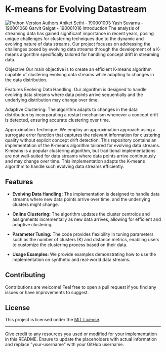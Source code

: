 # K-means for Evolving Datastream

![Python Version](https://img.shields.io/badge/python-3.7%2B-blue)
Authors
Aniket Sethi - 190001003
Yash Suvarna - 190001068
Garvit Galgat - 190001016
Introduction
The analysis of streaming data has gained significant importance in recent years, posing unique challenges for clustering techniques due to the dynamic and evolving nature of data streams. Our project focuses on addressing the challenges posed by evolving data streams through the development of a K-means algorithm specifically tailored for handling concept drift in streaming data.

Objective
Our main objective is to create an efficient K-means algorithm capable of clustering evolving data streams while adapting to changes in the data distribution.

Features
Evolving Data Handling: Our algorithm is designed to handle evolving data streams where data points arrive sequentially and the underlying distribution may change over time.

Adaptive Clustering: The algorithm adapts to changes in the data distribution by incorporating a restart mechanism whenever a concept drift is detected, ensuring accurate clustering over time.

Approximation Technique: We employ an approximation approach using a surrogate error function that captures the relevant information for clustering quality without explicit concept drift detection.
This repository contains an implementation of the K-means algorithm tailored for evolving data streams. K-means is a popular clustering algorithm, but traditional implementations are not well-suited for data streams where data points arrive continuously and may change over time. This implementation adapts the K-means algorithm to handle such evolving data streams efficiently.

## Features

- **Evolving Data Handling:** The implementation is designed to handle data streams where new data points arrive over time, and the underlying clusters might change.

- **Online Clustering:** The algorithm updates the cluster centroids and assignments incrementally as new data arrives, allowing for efficient and adaptive clustering.

- **Parameter Tuning:** The code provides flexibility in tuning parameters such as the number of clusters (K) and distance metrics, enabling users to customize the clustering process based on their data.

- **Usage Examples:** We provide examples demonstrating how to use the implementation on synthetic and real-world data streams.




## Contributing

Contributions are welcome! Feel free to open a pull request if you find any issues or have improvements to suggest.

## License

This project is licensed under the [MIT License](LICENSE).

---

Give credit to any resources you used or modified for your implementation in this README. Ensure to update the placeholders with actual information and replace "your-username" with your GitHub username.
